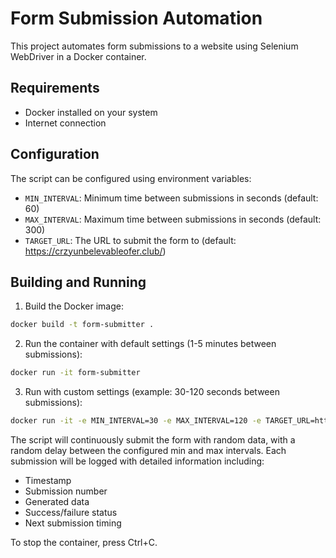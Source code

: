 # Form Submission Automation

This project automates form submissions to a website using Selenium WebDriver in a Docker container.

## Requirements

- Docker installed on your system
- Internet connection

## Configuration

The script can be configured using environment variables:

- `MIN_INTERVAL`: Minimum time between submissions in seconds (default: 60)
- `MAX_INTERVAL`: Maximum time between submissions in seconds (default: 300)
- `TARGET_URL`: The URL to submit the form to (default: https://crzyunbelevableofer.club/)

## Building and Running

1. Build the Docker image:
```bash
docker build -t form-submitter .
```

2. Run the container with default settings (1-5 minutes between submissions):
```bash
docker run -it form-submitter
```

3. Run with custom settings (example: 30-120 seconds between submissions):
```bash
docker run -it -e MIN_INTERVAL=30 -e MAX_INTERVAL=120 -e TARGET_URL=https://crzyunbelevableofer.club/ form-submitter
```

The script will continuously submit the form with random data, with a random delay between the configured min and max intervals. Each submission will be logged with detailed information including:
- Timestamp
- Submission number
- Generated data
- Success/failure status
- Next submission timing

To stop the container, press Ctrl+C.
